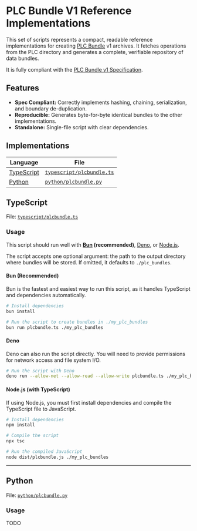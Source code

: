 # PLC Bundle V1 Reference Implementations

This set of scripts represents a compact, readable reference implementations for creating [PLC Bundle](https://github.com/atscan/plcbundle) v1 archives. It fetches operations from the PLC directory and generates a complete, verifiable repository of data bundles.

It is fully compliant with the [PLC Bundle v1 Specification](https://github.com/atscan/plcbundle/blob/main/SPECIFICATION.md).

## Features

-   **Spec Compliant:** Correctly implements hashing, chaining, serialization, and boundary de-duplication.
-   **Reproducible:** Generates byte-for-byte identical bundles to the other implementations.
-   **Standalone:** Single-file script with clear dependencies.

## Implementations

| Language   | File      |
| ---        | ---       |
| [TypeScript](#typescript) | [`typescript/plcbundle.ts`](typescript/plcbundle.ts) |
| [Python](#python) | [`python/plcbundle.py`](python/plcbundle.py) |

## TypeScript

File: [`typescript/plcbundle.ts`](typescript/plcbundle.ts)

### Usage

This script should run well with **[Bun](https://bun.com/) (recommended)**, [Deno](https://deno.com/), or [Node.js](https://nodejs.org/en).

The script accepts one optional argument: the path to the output directory where bundles will be stored. If omitted, it defaults to `./plc_bundles`.

#### Bun (Recommended)

Bun is the fastest and easiest way to run this script, as it handles TypeScript and dependencies automatically.

```sh
# Install dependencies
bun install

# Run the script to create bundles in ./my_plc_bundles
bun run plcbundle.ts ./my_plc_bundles
```

#### Deno

Deno can also run the script directly. You will need to provide permissions for network access and file system I/O.

```sh
# Run the script with Deno
deno run --allow-net --allow-read --allow-write plcbundle.ts ./my_plc_bundles
```

#### Node.js (with TypeScript)

If using Node.js, you must first install dependencies and compile the TypeScript file to JavaScript.

```sh
# Install dependencies
npm install

# Compile the script
npx tsc

# Run the compiled JavaScript
node dist/plcbundle.js ./my_plc_bundles
```

---

## Python

File: [`python/plcbundle.py`](python/plcbundle.py)

### Usage

TODO